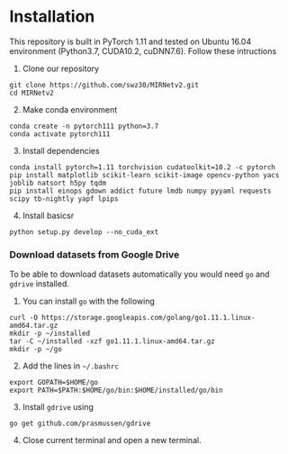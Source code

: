 # Installation

This repository is built in PyTorch 1.11 and tested on Ubuntu 16.04 environment (Python3.7, CUDA10.2, cuDNN7.6).
Follow these intructions

1. Clone our repository
```
git clone https://github.com/swz30/MIRNetv2.git
cd MIRNetv2
```

2. Make conda environment
```
conda create -n pytorch111 python=3.7
conda activate pytorch111
```

3. Install dependencies
```
conda install pytorch=1.11 torchvision cudatoolkit=10.2 -c pytorch
pip install matplotlib scikit-learn scikit-image opencv-python yacs joblib natsort h5py tqdm
pip install einops gdown addict future lmdb numpy pyyaml requests scipy tb-nightly yapf lpips
```

4. Install basicsr
```
python setup.py develop --no_cuda_ext
```

### Download datasets from Google Drive

To be able to download datasets automatically you would need `go` and `gdrive` installed. 

1. You can install `go` with the following
```
curl -O https://storage.googleapis.com/golang/go1.11.1.linux-amd64.tar.gz
mkdir -p ~/installed
tar -C ~/installed -xzf go1.11.1.linux-amd64.tar.gz
mkdir -p ~/go
```

2. Add the lines in `~/.bashrc`
```
export GOPATH=$HOME/go
export PATH=$PATH:$HOME/go/bin:$HOME/installed/go/bin
```

3. Install `gdrive` using
```
go get github.com/prasmussen/gdrive
```

4. Close current terminal and open a new terminal. 
